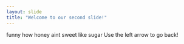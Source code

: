 ```yaml
---
layout: slide
title: "Welcome to our second slide!"
---
```

funny how honey aint sweet like sugar
Use the left arrow to go back!
